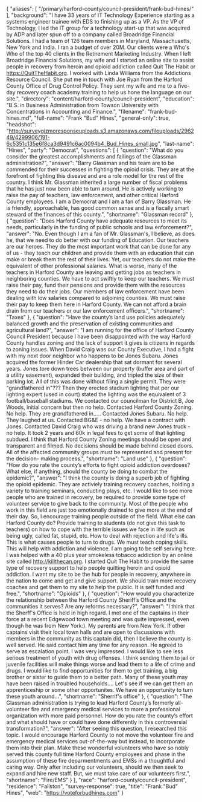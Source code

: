 {
  "aliases": [
    "/primary/harford-county/council-president/frank-bud-hines/"
  ],
  "background": "I have 33 years of IT Technology Experience starting as a systems engineer trainee with EDS to finishing up as a VP.  As the VP of Technology, I led the IT group for a technology start-up that was acquired by ADP and later spun off to a company called  Broadridge Financial Solutions.   I had a team of 126  team members in Maryland,  Massachusetts, New York and India. I ran a budget of over 20M. Our clients were a Who's Who of the top 40 clients in the Retirement Marketing Industry.  When I left Broadridge Financial Solutions, my wife and I started an online site to assist people in recovery from heroin and opioid addiction called Quit The Habit or https://QuitTheHabit.org. I worked with Linda Williams from the Addictions Resource Council. She put me in touch with Joe Ryan from the Harford County Office of Drug Control Policy. They sent my wife and me to a five-day recovery coach academy training to help us hone the language on our site.",
  "directory": "content/harford-county/council-president",
  "education": "B.S. in Business Administration from Towson University with Concentrations in Accounting and Finance.",
  "filename": "frank-bud-hines.md",
  "full-name": "Frank \"Bud\" Hines",
  "general-only": true,
  "headshot": "http://surveygizmoresponseuploads.s3.amazonaws.com/fileuploads/296249/4299906/191-6c5351c135e6f8ca3d9491c6ac0094b4_Bud_Hines_small.jpg",
  "last-name": "Hines",
  "party": "Democrat",
  "questions": [
    {
      "question": "What do you consider the greatest accomplishments and failings of the Glassman administration?",
      "answer": "Barry Glassman and his team are to be commended for their successes in fighting the opioid crisis. They are at the forefront of fighting this disease and are a role model for the rest of the country.  I think Mr. Glassman inherited a large number of fiscal problems that he has just now been able to turn around. He is actively working to raise the pay of teachers, law enforcement, and other critical Harford County employees.  I am a Democrat and I am a fan of Barry Glassman. He is friendly, approachable,  has good common sense and is a fiscally smart steward of the finances of this county.",
      "shortname": "Glassman record"
    },
    {
      "question": "Does Harford County have adequate resources to meet its needs, particularly in the funding of public schools and law enforcement?",
      "answer": "No. Even though I am a fan of Mr. Glassman's, I believe, as does he, that we need to do better with our funding of Education.   Our teachers are our heroes. They do the most important work that can be done for any of us - they teach our children and provide them with an education that can make or break them the rest of their lives.  Yet, our teachers do not make the equivalent of other professional salaries. What is worse, many of the teachers in Harford County are leaving and getting jobs as teachers in neighboring counties. We have to act swiftly to keep our teachers. We must raise their pay, fund their pensions and provide them with the resources they need to do their jobs.   Our members of law enforcement have been dealing with low salaries compared to adjoining counties. We must raise their pay to keep them here in Harford County. We can not afford a brain drain from our teachers or our law enforcement officers.",
      "shortname": "Taxes"
    },
    {
      "question": "Have the county’s land use policies adequately balanced growth and the preservation of existing communities and agricultural land?",
      "answer": "I am running for the office of Harford County Council President because I have been disappointed with the way Harford County handles zoning and the lack of support it gives is citizens in regards to zoning issues.   When David Craig was our County Executive, I had a fight with my next door neighbor who happens to be Jones Subaru. Jones acquired the former Hinder Car dealership that sat dormant for several years. Jones tore down trees between our property (buffer area and part of a utility easement), expanded their building, and tripled the size of their parking lot. All of this was done without filing a single permit. They were \"grandfathered in\"??? Then they erected stadium lighting that per our lighting expert (used in court)  stated the lighting was the equivalent of 3 football/baseball stadiums.  We contacted our councilman for District B, Joe Woods, initial concern but then no help. Contacted Harford County Zoning. No help. They are grandfathered in.....  Contacted Jones Subaru. No help. They laughed at us. Contacted BG&E - no help. We have a contract with Jones.  Contacted David Craig who was driving a brand new Jones truck - no help.   It took 2 years and 60k in legal fees to get some of that lighting subdued.   I think that Harford County Zoning meetings should be open and transparent and filmed. No decisions should be made behind closed doors.  All of the affected community groups must be represented and present for the decision- making process.",
      "shortname": "Land use"
    },
    {
      "question": "How do you rate the county’s efforts to fight opioid addiction overdoses? What else, if anything, should the county be doing to combat the epidemic?",
      "answer": "I think the county is doing a superb job of fighting the opioid epidemic. They are activiely training recovery coaches, holding a variety to training seminars, conducting plays, etc.  I would like to see more people who are trained in recovery, be required to provide some type of volunteer service to give back to the community. Most of the people who work in this field are just too emotionally drained to give more at the end of their day.  So, I encourage training people outside of the field.  What else can Harford County do? Provide training to students (do not give this task to teachers) on how to cope with the terrible issues we face in life such as being ugly, called fat, stupid, etc. How to deal with rejection and life's ills. This is what causes people to turn to drugs. We must teach coping skiils. This will help with addiction and violence.   I am going to be self serving here. I was helped with a 40 plus year smokeless tobacco addiction by an online site called http://killthecan.org. I started Quit The Habit to provide the same type of recovery support to help people quitting heroin and opioid addiction. I want my site to be the hub for people in recovery, anywhere in the nation to come and get and give support.   We should train more recovery coaches and get them to my site to help the public.  It is self funded and free.",
      "shortname": "Opioids"
    },
    {
      "question": "How would you characterize the relationship between the Harford County Sheriff’s Office and the communities it serves? Are any reforms necessary?",
      "answer": "I think that the Sherff's Office is held in high regard.  I met one of the captains in their force at a recent Edgewood town meeting and was quite impressed, even though he was from New York:). My parents are from New York.  If other captains visit their local town halls and are open to discussions with members in the community as this captain did, then I believe the county is well served. He said contact him any time for any reason. He agreed to serve as escalation point. I was very impressed.   I would like to see less serious treatment of youth with drug offenses. I think sending them to jail or juvenile facilities will make things worse and lead them to a life of crime and drugs. I would like to find opportunities for them to get training, a big brother or sister to guide them to a better path. Many of these youth may have been raised in troubled households.... Let's see if we can get them an apprenticeship or some other opportunites.  We have an opportunity to turn these youth around...",
      "shortname": "Sherrif's office"
    },
    {
      "question": "The Glassman administration is trying to lead Harford County’s formerly all-volunteer fire and emergency medical services to more a professional organization with more paid personnel. How do you rate the county’s effort and what should have or could have done differently in this controversial transformation?",
      "answer": "After seeing this question, I researched this topic.  I would encourage Harford County to not move the volunteer fire and emergency medical services out-of-the-way but instead, to incorporate them into their plan.  Make these wonderful volunteers who have so nobly served this county full time Harford County employees and phase in the assumption of these fire deparmentments and EMSs in a thoughtful and caring way.  Only after including our volunteers, should we then seek to expand and hire new staff.  But, we must take care of our volunteers first.",
      "shortname": "Fire/EMS"
    }
  ],
  "race": "harford-county/council-president",
  "residence": "Fallston",
  "survey-response": true,
  "title": "Frank \"Bud\" Hines",
  "web": "https://voteforbudhines.com"
}
